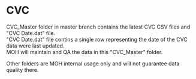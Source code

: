 # CVC
CVC_Master folder in master branch contains the latest CVC CSV files and "CVC Date.dat" file.  
"CVC Date.dat" file contins a single row representing the date of the CVC data were last updated.  
MOH will maintain and QA the data in this "CVC_Master" folder.

Other folders are MOH internal usage only and will not guarantee data quality there.
